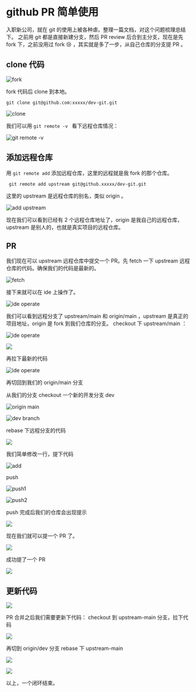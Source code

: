 # github PR 简单使用



入职新公司，就在 git 的使用上被各种虐。整理一篇文档，对这个问题梳理总结下。 之前用 git 都是直接新建分支，然后 PR review 后合到主分支，现在是先 fork 下，之前没用过 fork :cry:
，其实就是多了一步，从自己仓库的分支提 PR 。

## clone 代码

![fork](https://img-blog.csdnimg.cn/20210429211554301.png?x-oss-process=image/watermark,type_ZmFuZ3poZW5naGVpdGk,shadow_10,text_aHR0cHM6Ly9ibG9nLmNzZG4ubmV0L3hpYW9iaW5xdA==,size_16,color_FFFFFF,t_70 'fork')

fork 代码后 clone 到本地。

```shell
git clone git@github.com:xxxxx/dev-git.git
```

![clone](https://img-blog.csdnimg.cn/20210429211810760.png "clone")

我们可以用 `git remote -v ` 看下远程仓库情况：

![git remote -v](https://img-blog.csdnimg.cn/20210429211952265.png "git remote -v")

## 添加远程仓库

用  `git remote add` 添加远程仓库，这里的远程就是我 fork 的那个仓库。

```shell
 git remote add upstream git@github.xxxxx/dev-git.git
```

这里的 upstream 是远程仓库的别名，类似 origin 。

![add upstream](https://img-blog.csdnimg.cn/20210429212519676.png?x-oss-process=image/watermark,type_ZmFuZ3poZW5naGVpdGk,shadow_10,text_aHR0cHM6Ly9ibG9nLmNzZG4ubmV0L3hpYW9iaW5xdA==,size_16,color_FFFFFF,t_70 'git remote')

现在我们可以看到已经有 2 个远程仓库地址了，origin 是我自己的远程仓库，upstream 是别人的，也就是真实项目的远程仓库。

## PR

我们现在可以 upstream 远程仓库中提交一个 PR。先 fetch 一下 upstream 远程仓库的代码。确保我们的代码是最新的。

![fetch](https://img-blog.csdnimg.cn/20210429213832300.png?x-oss-process=image/watermark,type_ZmFuZ3poZW5naGVpdGk,shadow_10,text_aHR0cHM6Ly9ibG9nLmNzZG4ubmV0L3hpYW9iaW5xdA==,size_16,color_FFFFFF,t_70 ' ')

接下来就可以在 ide 上操作了。

![ide operate](https://img-blog.csdnimg.cn/20210429213954128.png ' ')

我们可以看到远程分支了 upstream/main 和 origin/main ，upstream 是真正的项目地址，origin 是 fork 到我们仓库的分支。 checkout 下 upstream/main ：

![ide operate](https://img-blog.csdnimg.cn/20210429214144804.png?x-oss-process=image/watermark,type_ZmFuZ3poZW5naGVpdGk,shadow_10,text_aHR0cHM6Ly9ibG9nLmNzZG4ubmV0L3hpYW9iaW5xdA==,size_16,color_FFFFFF,t_70 ' ')

![](https://img-blog.csdnimg.cn/20210429214206976.png?x-oss-process=image/watermark,type_ZmFuZ3poZW5naGVpdGk,shadow_10,text_aHR0cHM6Ly9ibG9nLmNzZG4ubmV0L3hpYW9iaW5xdA==,size_16,color_FFFFFF,t_70 ' ')

再拉下最新的代码

![ide operate](https://img-blog.csdnimg.cn/20210429214238679.png?x-oss-process=image/watermark,type_ZmFuZ3poZW5naGVpdGk,shadow_10,text_aHR0cHM6Ly9ibG9nLmNzZG4ubmV0L3hpYW9iaW5xdA==,size_16,color_FFFFFF,t_70 ' ')

再切回到我们的 origin/main 分支

从我们的分支 checkout 一个新的开发分支 dev

![origin main](https://img-blog.csdnimg.cn/20210429214429980.png?x-oss-process=image/watermark,type_ZmFuZ3poZW5naGVpdGk,shadow_10,text_aHR0cHM6Ly9ibG9nLmNzZG4ubmV0L3hpYW9iaW5xdA==,size_16,color_FFFFFF,t_70 ' ')

![dev branch](https://img-blog.csdnimg.cn/20210429214442427.png?x-oss-process=image/watermark,type_ZmFuZ3poZW5naGVpdGk,shadow_10,text_aHR0cHM6Ly9ibG9nLmNzZG4ubmV0L3hpYW9iaW5xdA==,size_16,color_FFFFFF,t_70 ' ')

rebase 下远程分支的代码

![](https://img-blog.csdnimg.cn/2021042921451443.png?x-oss-process=image/watermark,type_ZmFuZ3poZW5naGVpdGk,shadow_10,text_aHR0cHM6Ly9ibG9nLmNzZG4ubmV0L3hpYW9iaW5xdA==,size_16,color_FFFFFF,t_70 ' ')

我们简单修改一行，提下代码

![add](https://img-blog.csdnimg.cn/20210429214644990.png?x-oss-process=image/watermark,type_ZmFuZ3poZW5naGVpdGk,shadow_10,text_aHR0cHM6Ly9ibG9nLmNzZG4ubmV0L3hpYW9iaW5xdA==,size_16,color_FFFFFF,t_70 ' ')

push

![push1](https://img-blog.csdnimg.cn/20210429214713664.png?x-oss-process=image/watermark,type_ZmFuZ3poZW5naGVpdGk,shadow_10,text_aHR0cHM6Ly9ibG9nLmNzZG4ubmV0L3hpYW9iaW5xdA==,size_16,color_FFFFFF,t_70 ' ')

![push2](https://img-blog.csdnimg.cn/20210429214746471.png?x-oss-process=image/watermark,type_ZmFuZ3poZW5naGVpdGk,shadow_10,text_aHR0cHM6Ly9ibG9nLmNzZG4ubmV0L3hpYW9iaW5xdA==,size_16,color_FFFFFF,t_70 ' ')

push 完成后我们的仓库会出现提示

![](https://img-blog.csdnimg.cn/20210429215000526.png?x-oss-process=image/watermark,type_ZmFuZ3poZW5naGVpdGk,shadow_10,text_aHR0cHM6Ly9ibG9nLmNzZG4ubmV0L3hpYW9iaW5xdA==,size_16,color_FFFFFF,t_70 ' ')

现在我们就可以提一个 PR 了。

![](https://img-blog.csdnimg.cn/20210429215218625.png?x-oss-process=image/watermark,type_ZmFuZ3poZW5naGVpdGk,shadow_10,text_aHR0cHM6Ly9ibG9nLmNzZG4ubmV0L3hpYW9iaW5xdA==,size_16,color_FFFFFF,t_70 ' ')

成功提了一个 PR

![](https://img-blog.csdnimg.cn/20210429215305879.png?x-oss-process=image/watermark,type_ZmFuZ3poZW5naGVpdGk,shadow_10,text_aHR0cHM6Ly9ibG9nLmNzZG4ubmV0L3hpYW9iaW5xdA==,size_16,color_FFFFFF,t_70 ' ')

## 更新代码

![](https://img-blog.csdnimg.cn/20210429215730968.png?x-oss-process=image/watermark,type_ZmFuZ3poZW5naGVpdGk,shadow_10,text_aHR0cHM6Ly9ibG9nLmNzZG4ubmV0L3hpYW9iaW5xdA==,size_16,color_FFFFFF,t_70 ' ')

PR 合并之后我们需要更新下代码： checkout 到 upstream-main 分支，拉下代码

![](https://img-blog.csdnimg.cn/20210429215851367.png?x-oss-process=image/watermark,type_ZmFuZ3poZW5naGVpdGk,shadow_10,text_aHR0cHM6Ly9ibG9nLmNzZG4ubmV0L3hpYW9iaW5xdA==,size_16,color_FFFFFF,t_70 ' ')

再切到 origin/dev 分支 rebase 下 upstream-main

![](https://img-blog.csdnimg.cn/20210429220007359.png?x-oss-process=image/watermark,type_ZmFuZ3poZW5naGVpdGk,shadow_10,text_aHR0cHM6Ly9ibG9nLmNzZG4ubmV0L3hpYW9iaW5xdA==,size_16,color_FFFFFF,t_70 ' ')

![](https://img-blog.csdnimg.cn/20210429220038487.png?x-oss-process=image/watermark,type_ZmFuZ3poZW5naGVpdGk,shadow_10,text_aHR0cHM6Ly9ibG9nLmNzZG4ubmV0L3hpYW9iaW5xdA==,size_16,color_FFFFFF,t_70 ' ')

以上，一个闭环结束。



